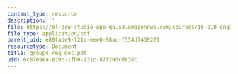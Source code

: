 ```yaml
---
content_type: resource
description: ''
file: https://ol-ocw-studio-app-qa.s3.amazonaws.com/courses/16-810-engineering-design-and-rapid-prototyping-january-iap-2005/6c8769eae29b1fb0131c87f20dcd838c_group4_req_doc.pdf
file_type: application/pdf
parent_uid: e89fade9-721e-eee0-98ac-f554d7439279
resourcetype: Document
title: group4_req_doc.pdf
uid: 6c8769ea-e29b-1fb0-131c-87f20dcd838c
---
```

